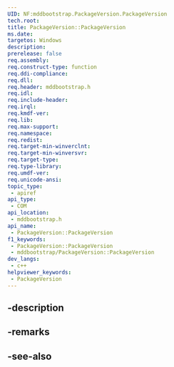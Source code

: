 ```yaml
---
UID: NF:mddbootstrap.PackageVersion.PackageVersion
tech.root: 
title: PackageVersion::PackageVersion
ms.date: 
targetos: Windows
description: 
prerelease: false
req.assembly: 
req.construct-type: function
req.ddi-compliance: 
req.dll: 
req.header: mddbootstrap.h
req.idl: 
req.include-header: 
req.irql: 
req.kmdf-ver: 
req.lib: 
req.max-support: 
req.namespace: 
req.redist: 
req.target-min-winverclnt: 
req.target-min-winversvr: 
req.target-type: 
req.type-library: 
req.umdf-ver: 
req.unicode-ansi: 
topic_type:
 - apiref
api_type:
 - COM
api_location:
 - mddbootstrap.h
api_name:
 - PackageVersion::PackageVersion
f1_keywords:
 - PackageVersion::PackageVersion
 - mddbootstrap/PackageVersion::PackageVersion
dev_langs:
 - c++
helpviewer_keywords:
 - PackageVersion
---
```


## -description

## -remarks

## -see-also

